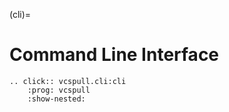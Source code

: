 (cli)=

# Command Line Interface

```{eval-rst}
.. click:: vcspull.cli:cli
    :prog: vcspull
    :show-nested:
```
